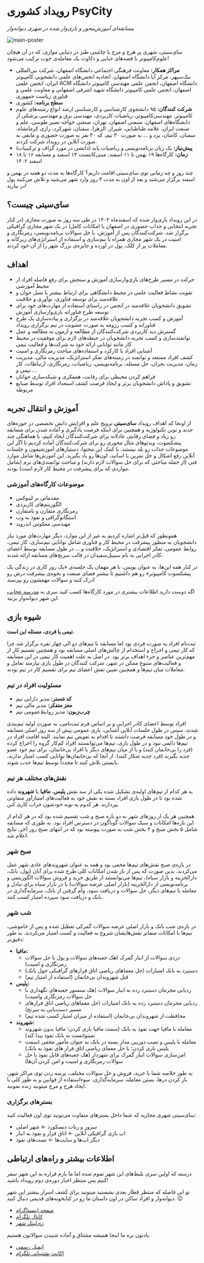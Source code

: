 # رویداد کشوری PsyCity


*مسابقه‌ای آموزش‌محور و بازی‌وار شده در شهری دیوانه‌وار*


![main-poster](main-poster.jpg)


سای‌سیتی، شهری پر هرج و مرج با چاشنی طنز در دنیایی موازی، که در آن هیجان علوم‌کامپیوتر با قصه‌های جنایی و ذکاوت یک معامله‌ی خوب ترکیب می‌شود!


- **مراکز همکار:** معاونت فرهنگی اجتماعی دانشگاه اصفهان، شرکت بین‌المللی نیک‌سپهر، مرکز آپا دانشگاه اصفهان، اتحادیه انجمن‌های علمی دانشجویی کامپیوتر ایران، انجمن علمی ACM دانشگاه اصفهان، انجمن علمی مهندسی کامپیوتر دانشگاه اصفهان، انجمن علمی کامپیوتر دانشگاه شهید اشرفی اصفهانی و معاونت علمی و فناوری ریاست جمهوری
- **سطح برنامه:** کشوری
- **شرکت کنندگان:** ۹۵ دانشجوی کارشناسی و کارشناسی ارشد انواع رشته‌های علوم کامپیوتر، مهندسی‌کامپیوتر، ریاضیات کاربردی، مهندسی برق و مهندسی پزشکی از دانشگاه‌های اصفهان، صنعتی اصفهان، تهران، صنعتی خواجه نصیر طوسی، علم و صنعت ایران، علامه طباطبایی، شیراز، الزهرا، سمنان، شهرکرد، رازی کرمانشاه، سمنان، کاشان، یزد و ... به صورت ۳۰ تیم، که ۴۰ نفر به صورت حضوری و مابقی به صورت آنلاین در رویداد شرکت کردند.
- **پیش‌نیاز:**  یک زبان برنامه‌نویسی و ریاضیات پایه (دانشی در مورد گراف و ترکیبیات)
- **زمان:** کارگاه‌ها ۱۹ بهمن تا ۱۱ اسفند، مینی‌کانتست ۱۳ اسفند و مسابقه ۱۶ تا ۱۸ اسفند ۱۴۰۲

چند روز و چه زمانی توی سای‌سیتی اقامت داریم؟ 
کارگاه‌ها به مدت دو هفته در بهمن و اسفند برگزار می‌شند و بعد از اون به مدت ۳ روز وارد شهر می‌شید و تلاش می‌کنید پول در بیارید!

## سای‌سیتی چیست؟


در این رویداد بازی‌وار شده که اسفندماه ۱۴۰۲ در طی سه روز به صورت مجازی (در کنار تجربه انتخابی و جذاب حضوری در اصفهان با امکانات کامل) در یک شهر مجازی گرافیکی برگزار شد، شرکت‌کنندگان پس از آموزش، با حل سوالات برنامه‌نویسی، رمزنگاری و امنیت در یک شهر مجازی همراه با تیم‌سازی و استفاده از استراتژی‌های زیرکانه و معاملات پر از کلک، پول در آورده و جایزه‌ی بزرگ شهر را از آن خود کردند.


## اهداف


- حرکت در مسیر طرح‌های بازی‌وارسازی آموزش و سنجش برای رفع فاصله افراد از محیط آموزشی
- تقویت نشاط فعالیت علمی در محیط دانشگاهی برای ارتباط بیشتر با نسل جوان و علاقه‌مند برای توسعه فناوری، نوآوری و خلاقیت
- تشویق دانشجویان علاقه‌مند در انجمن در راستای استفاده از مهارت‌های خود برای توسعه طرح فناورانه بازی‌وارسازی آموزش
- آموزش و کسب تجربه دانشجویان علاقه‌مند در برگزاری و پیاده‌سازی یک طرح فناورانه و کسب رزومه به صورت عضویت در تیم برگزاری رویداد 
- گسترش دید کاربردی شرکت‌کنندگان از مطالعه و آزمون به مطالعه و عمل
- توانمندسازی و کسب تجربه دانشجویان در حیطه‌های لازم برای موفقیت در محیط کار مانند توانایی ارائه خود به شرکت‌ها و فعالیت تیمی
- آشنایی افراد با کارکرد و استفاده‌های مباحث رمزنگاری و امنیت
- کشف افراد مستعد و توانمند در زمینه‌های تفکر استراتژیک، مدیریت مالی، مدیریت زمان، مدیریت بحران، حل مسئله، برنامه‌نویسی، ریاضیات، رمزنگاری، ارتباطات، کار تیمی و ...
- فراهم کردن محیطی برای رقابت، همفکری و شبکه‌سازی جوانان
- تشویق و پاداش دانشجویان برتر و ایجاد فرصت کشف استعداد افراد توسط صنایع مربوطه


## آموزش و انتقال تجربه


از اونجا که اهداف رویداد **سای‌سیتی** ترویج علم و افزایش دانش تخصصی در حوزه‌های جدید و نوین تکنولوژیه و همچنین برای اینکه فرصت یادگیری و آماده شدن برای مسابقه رو زیاد و فضای رقابتی عادلانه برای شرکت‌کنندگان ایجاد کنیم، با هماهنگی چند پیشکسوت، ویدئوهای مثال محوری رو برای شرکت‌کنندگان آماده کردیم تا اگر این موضوعات جذاب رو بلد نیستند، با کمک این محتوا، دستیارهای آموزشیمون و جلسات آنلاین رفع اشکال و حل تمرین با اساتید، اون‌ها رو یاد بگیرید. این آموزش‌ها شامل موارد فنی (از جمله مباحثی که برای حل سوالات لازم دارند) و مباحث توانمندی‌های نرم (شامل مواردی که برای پیشرفت در محیط کار لازم است) بودند.


### موضوعات کارگاه‌های آموزشی


- مقدماتی بر لینوکس
- الگوریتم‌های کاربردی
- رمزنگاری متقارن و نامتقارن
- استگانوگرافی و نفوذ به وب 
- مهندسی معکوس اندروید


همونطور که قبل‌تر اشاره کردیم به غیر از این موارد، دیگر مهارت‌های مورد نیاز دانشجویان به منظور پیشرفت در محیط کار و فناوری شامل توانایی تیم‌سازی، کار تیمی، روابط عمومی، تفکر اقتصادی و استراتژیک، خلاقیت و ... در طول مسابقه توسط اعضای کادر اجرایی به نام سیبیل‌سفیدان در قالب سرنخ‌های مسابقه ارائه شدند.


در کنار همه این‌ها، به عنوان بونِس، با هر مهمان یک جلسه‌ی «یک روز کاری در زندگی یک پیشکسوت کامپیوتر» رو هم داشتیم تا بیشتر فضای صنعت و نحوه‌ی پیشرفت درش رو درک کنند و سوالات مهمشون رو بپرسند!

اگه دوست دارید اطلاعات بیشتری در مورد کارگاه‌ها کسب کنید سری به [مدرسه عجایب](./workshops/index.md) این شهر دیوانه‌وار بزنید.


## شیوه بازی


**تیمی یا فردی، مسئله این است.**


ثبت‌نام افراد به صورت فردی بود اما مسابقه با تیم‌های دو الی چهار نفره برگزار شد چرا که کار تیمی و اخراج و استخدام از چالش‌های اصلی مسابقه بود و همچنین تقسیم کار از مهم‌ترین عناصر و جزء اهداف برتر بود. در اصل به علت اهمیت کار تیمی در این مسابقه و فعالیت‌های متنوع ممکن در شهر، شرکت کنندگان در طول بازی نیازمند تعامل و معاملات میان تیم‌ها و همچنین تعیین نقش اعضای تیم برای تقسیم کار در تیم بودند.

### مسئولیت افراد در تیم


- **کد مَستر:** مدیر دارایی تیم
- **مغز متفکر:** مدیر مالی تیم
- **چرب‌زبون:** مدیر روابط‌عمومی تیم


افراد توسط اعضای کادر اجرایی و بر اساس فرم ثبت‌نامی، به صورت اولیه تیم‌بندی شدند، سپس در طول جلسات آنلاین آشنایی، بازی عمومی پیش از سه روز اصلی مسابقه و در طول خود مسابقه فرصت داشتند تا اقدام به تعویض تیم نمایند. البته اقامت افراد در تیم‌ها دائمی نبود و در طول بازی، تیم‌ها می‌توانستند افراد کم‌کار گروه را اخراج کرده (فرد را بی‌خانمان کنند) و یا از میان تیم‌های دیگر یا افراد بی‌خانمان، برای تیم خود عضو جدید بگیرند (فرد جدید شکار کنند). از آنجا که بی‌خانمان‌ها توانایی کسب امتیاز ندارند، بایستی تلاش کنند تا مجدداً توسط تیم‌ها جذب شوند.


### نقش‌های مختلف هر تیم


به هر کدام از تیم‌های اولیه‌ی تشکیل شده یکی از سه نقش **پلیس**، **مافیا** یا **شهروند** داده شده بود تا در طول بازی افراد بسته به نقش خود به فعالیت‌های امتیازآور متفاوتی بپردازند. هر کدوم به نوبه خودشون خراب کاری کنن


همچنین هر یک از روزهای شهر به دو بازه صبح و شب تقسیم شده بود که در هر کدام از این  بازه‌ها امکانات و سبک سوالات گوناگون در دسترس افراد بود. به طوری که مسابقه شامل ۵ بخش صبح و ۴ بخش شب به صورت پیوسته بود که در انتهای صبح روز آخر، نتایج اعلام شد.


### صبح شهر


در بازه‌ی صبح نقش‌های تیم‌ها مخفی بود و همه به عنوان شهروندهای عادی شهر عمل می‌کردند. بدین صورت که پس از باز شدن امکانات کلی طرح شده برای آنان (پول، بانک، دارالخزینه و بازار سیاه)، تیم‌ها می‌توانستند از طریق خرید و فروش سوالات الگوریتمی و برنامه‌نویسی از دارالخزینه (بازار اصلی عرضه سوالات) یا در بازار سیاه برای تبادل و معامله با تیم‌های دیگر، حل سوالات و دریافت سود، وام گرفتن از بانک، سرمایه‌گذاری در بانک و دریافت سود سپرده امتیاز کسب کنند.


### شب شهر


در بازه‌ی شب بانک و بازار اصلی عرضه سوالات گمرکی تعطیل شده و پس از خاموشی، تیم‌ها با امکانات متمایز نقش‌هایشان شروع به فعالیت و کسب امتیاز می‌کردند. به طور دقیق‌تر:


- **مافیا:** 
	- دزدی سوالات از انبار گمرک (هک جعبه‌های سوالات و پول با حل سوالات رمزنگاری و امنیت)
	- دستبرد به بانک امتیازات (حل معماهای ریاضی اتاق فرارهای گرافیکی حول بانک) 
	- قتل شهروندان بی‌خانمان (استفاده از امتیاز تیم)
- **پلیس:** 
	- ردیابی مجرمان دستبرد زده به انبار سوالات (هک سنسور جعبه‌های نگهداری با حل سوالات رمزنگاری وامنیت)
	- ردیابی مجرمان دستبرد زده به بانک امتیازات (حل معماهای ریاضی اتاق فرارهای مسیر دست‌یابی به سرنخ) 
	- محافظت از شهروندان بی‌خانمان (استفاده از میزان امتیاز کسب شده تیم)
- **شهروند:**
	- معامله با مافیا جهت نفوذ به بانک (سمت مافیا بازی کردن؛ مافیا بدون شهروند نمیتوانست به بانک نفوذ پیدا کند)
	- معامله با پلیس و نصب دوربین مدار بسته در بانک به عنوان مأمور مخفی (سمت پلیس بازی کردن؛ با حل معمای ریاضی اتاق فرار های نفوذ به بانک) 
	- امن‌سازی سوالات انبار گمرک برای شهردار (هک جعبه‌های قابل نفوذ با حل سوالات رمزنگاری و امنیت و امن کردن آن‌ها) 


به طور خلاصه شما با خرید، فروش و حل سوالات مختلف، پرسه زدن توی مراکز شهر، باز کردن درها، بستن معامله‌، سرمایه‌گذاری، سوءاستفاده از قوانین و به طور کلی با ایجاد هرج و مرج میتونید زنده بمونید.


### بسترهای برگزاری


سای‌سیتی شهری مجازیه که شما داخل بسترهای متفاوت می‌تونید توی اون فعالیت کنید:


- سرور و ربات دیسکورد  ←  شهر اصلی 
- اپ بازی گرافیکی آنلاین  ←  اتاق فرار و نفوذ به انبار
- دیگر اپ‌ها و سایت‌ها  ←  تست‌های نفوذ


## اطلاعات بیشتر و راه‌های ارتباطی


درسته که اولین سری بلیط‌های این شهر تموم شده اما ما بازم قراره به این شهر سفر کنیم پس منتظر اخبار دوره‌ی دوم رویداد باشید!


تو این فاصله که منتظر قطار بعدی نشستید میتونید برای کشف اسرار بیشتر این شهر دیوانه‌وار و افراد ساکن در اون داستان ما رو در کتابخونه‌های قدیمی دنبال کنید. 😉


- [صفحه اینستاگرام](https://instagram.com/PsyCityCup)
- [کانال تلگرام](https://t.me/PsyCityCup) 
- [زی‌لینک شهر](https://zil.ink/psycitycup)


یادتون نره ما اینجا همیشه مشتاق و آماده شنیدن سوالاتون هستیم.


- [ایمیل رسمی](mailto:psycitycup@gmail.com)
- [اکانت پشتیبانی تلگرام](https://t.me/AMCSSup)
